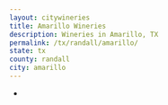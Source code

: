 ```yaml
---
layout: citywineries
title: Amarillo Wineries
description: Wineries in Amarillo, TX
permalink: /tx/randall/amarillo/
state: tx
county: randall
city: amarillo
---
```

-
